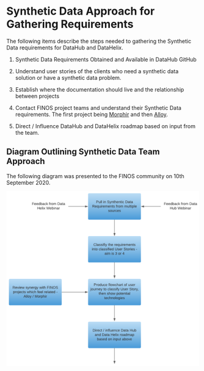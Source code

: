 # Synthetic Data Approach for Gathering Requirements

The following items describe the steps needed to gathering the Synthetic Data requirements for DataHub and DataHelix.

1. Synthetic Data Requirements Obtained and Available in DataHub GitHub

2. Understand user stories of the clients who need a synthetic data solution or have a synthetic data problem.

3. Establish where the documentation should live and the relationship between projects

4. Contact FINOS project teams and understand their Synthetic Data requirements. The first project being [Morphir](https://github.com/finos/morphir) and then [Alloy](https://github.com/finos/alloy).

5. Direct / Influence DataHub and DataHelix roadmap based on input from the team.

## Diagram Outlining Synthetic Data Team Approach

The following diagram was presented to the FINOS community on 10th September 2020.

<img src="images/synthetic-data-requirements-gathering.png" width="650" />